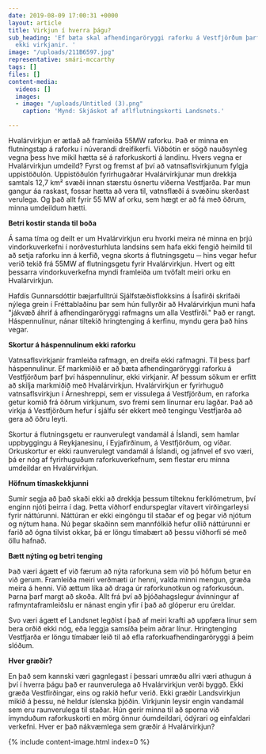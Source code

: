 ```yaml
---
date: 2019-08-09 17:00:31 +0000
layout: article
title: Virkjun í hverra þágu?
sub_heading: 'Ef bæta skal afhendingaröryggi raforku á Vestfjörðum þarf því háspennulínur,
  ekki virkjanir. '
image: "/uploads/211B6597.jpg"
representative: smári-mccarthy
tags: []
files: []
content-media:
  videos: []
  images:
  - image: "/uploads/Untitled (3).png"
    caption: 'Mynd: Skjáskot af aflflutningskorti Landsnets.'

---
```

Hvalárvirkjun er ætlað að framleiða 55MW raforku. Það er minna en flutningstap á raforku í núverandi dreifikerfi. Viðbótin er sögð nauðsynleg vegna þess hve mikil hætta sé á raforkuskorti á landinu. Hvers vegna er Hvalárvirkjun umdeild? Fyrst og fremst af því að vatnsaflsvirkjunum fylgja uppistöðulón. Uppistöðulón fyrirhugaðrar Hvalárvirkjunar mun drekkja samtals 12,7 km² svæði innan stærstu ósnertu víðerna Vestfjarða. Þar mun gangur áa raskast, fossar hætta að vera til, vatnsflæði á svæðinu skerðast verulega. Og það allt fyrir 55 MW af orku, sem hægt er að fá með öðrum, minna umdeildum hætti.

**Betri kostir standa til boða**

Á sama tíma og deilt er um Hvalárvirkjun eru hvorki meira né minna en þrjú vindorkuverkefni í norðvesturhluta landsins sem hafa ekki fengið heimild til að setja raforku inn á kerfið, vegna skorts á flutningsgetu ─ hins vegar hefur verið tekið frá 55MW af flutningsgetu fyrir Hvalárvirkjun. Hvert og eitt þessarra vindorkuverkefna myndi framleiða um tvöfalt meiri orku en Hvalárvirkjun.

Hafdís Gunnarsdóttir bæjarfulltrúi Sjálfstæðisflokksins á Ísafirði skrifaði nýlega grein í Fréttablaðinu þar sem hún fullyrðir að Hvalárvirkjun muni hafa "jákvæð áhrif á afhendingaröryggi rafmagns um alla Vestfirði." Það er rangt. Háspennulínur, nánar tiltekið hringtenging á kerfinu, myndu gera það hins vegar.

**Skortur á háspennulínum ekki raforku**

Vatnsaflsvirkjanir framleiða rafmagn, en dreifa ekki rafmagni. Til þess þarf háspennulínur. Ef markmiðið er að bæta afhendingaröryggi raforku á Vestfjörðum þarf því háspennulínur, ekki virkjanir. Af þessum sökum er erfitt að skilja markmiðið með Hvalárvirkjun. Hvalárvirkjun er fyrirhuguð vatnsaflsvirkjun í Árneshreppi, sem er vissulega á Vestfjörðum, en raforka getur komið frá öðrum virkjunum, svo fremi sem línurnar eru lagðar. Það að virkja á Vestfjörðum hefur í sjálfu sér ekkert með tengingu Vestfjarða að gera að öðru leyti.

Skortur á flutningsgetu er raunverulegt vandamál á Íslandi, sem hamlar uppbyggingu á Reykjanesinu, í Eyjafirðinum, á Vestfjörðum, og víðar. Orkuskortur er ekki raunverulegt vandamál á Íslandi, og jafnvel ef svo væri, þá er nóg af fyrirhuguðum raforkuverkefnum, sem flestar eru minna umdeildar en Hvalárvirkjun.

**Höfnum tímaskekkjunni**

Sumir segja að það skaði ekki að drekkja þessum tilteknu ferkílómetrum, því enginn njóti þeirra í dag. Þetta viðhorf endurspeglar vítavert virðingarleysi fyrir náttúrunni. Náttúran er ekki eingöngu til staðar ef og þegar við njótum og nýtum hana. Nú þegar skaðinn sem mannfólkið hefur ollið náttúrunni er farið að ógna tilvist okkar, þá er löngu tímabært að þessu viðhorfi sé með öllu hafnað.

**Bætt nýting og betri tenging**

Það væri ágætt ef við færum að nýta raforkuna sem við þó höfum betur en við gerum. Framleiða meiri verðmæti úr henni, valda minni mengun, græða meira á henni. Við ættum líka að draga úr raforkunotkun og raforkusóun. Þarna þarf margt að skoða. Allt frá því að þjóðahagslegur ávinningur af rafmyntaframleiðslu er nánast engin yfir í það að glóperur eru úreldar.

Svo væri ágætt ef Landsnet legðist í það af meiri krafti að uppfæra línur sem bera orðið ekki nóg, eða leggja samsíða þeim aðrar línur. Hringtenging Vestfjarða er löngu tímabær leið til að efla raforkuafhendingaröryggi á þeim slóðum.

**Hver græðir?**

En það sem kannski væri gagnlegast í þessari umræðu allri væri athugun á því í hverra þágu það er raunverulega að Hvalárvirkjun verði byggð. Ekki græða Vestfirðingar, eins og rakið hefur verið. Ekki græðir Landsvirkjun mikið á þessu, né heldur íslenska þjóðin. Virkjunin leysir engin vandamál sem eru raunverulega til staðar. Hún gerir minna til að sporna við ímynduðum raforkuskorti en mörg önnur óumdeildari, ódýrari og einfaldari verkefni. Hver er það nákvæmlega sem græðir á Hvalárvirkjun?

{% include content-image.html index=0 %}